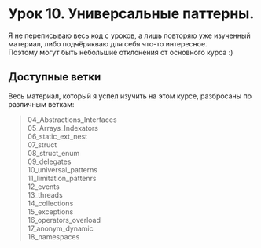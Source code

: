 # Урок 10. Универсальные паттерны.

Я не переписываю весь код с уроков, а лишь повторяю уже изученный материал, либо подчёрикваю для себя что-то интересное. <br />
Поэтому могут быть небольшие отклонения от основного курса :)

## Доступные ветки

Весь материал, который я успел изучить на этом курсе, разбросаны по различным веткам:

> 04_Abstractions_Interfaces <br />
> 05_Arrays_Indexators <br />
> 06_static_ext_nest <br />
> 07_struct <br />
> 08_struct_enum <br/>
> 09_delegates <br />
> 10_universal_patterns <br />
> 11_limitation_pattenrs <br />
> 12_events <br />
> 13_threads <br />
> 14_collections <br />
> 15_exceptions <br />
> 16_operators_overload <br />
> 17_anonym_dynamic <br />
> 18_namespaces <br />
